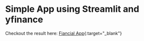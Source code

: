 # Simple App using Streamlit and yfinance

Checkout the result here: [Fiancial App](https://share.streamlit.io/pepelargacha/yfinance_with_streamlit/main/main.py){:target="_blank"}
